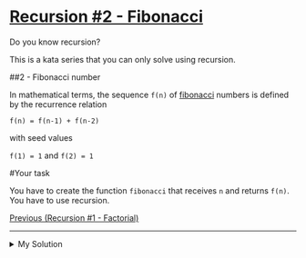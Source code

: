 # [Recursion #2 - Fibonacci](https://www.codewars.com/kata/557dd2a061f099504a000088)

Do you know recursion?

This is a kata series that you can only solve using recursion.

##2 - Fibonacci number

In mathematical terms, the sequence `f(n)` of [fibonacci](https://en.wikipedia.org/wiki/Fibonacci_number) numbers is
defined by the recurrence relation

`f(n) = f(n-1) + f(n-2)`

with seed values

`f(1) = 1` and `f(2) = 1`

#Your task

You have to create the function `fibonacci` that receives `n` and returns `f(n)`. You have to use recursion.

[Previous (Recursion #1 - Factorial)](http://www.codewars.com/kata/recursion-number-1-factorial)

---

<details><summary>My Solution</summary>

```js
const fibonacci = (n) => {
  return n === 1 || n === 2 ? 1 : fibonacci(n - 1) + fibonacci(n - 2);
};
```

</details>
